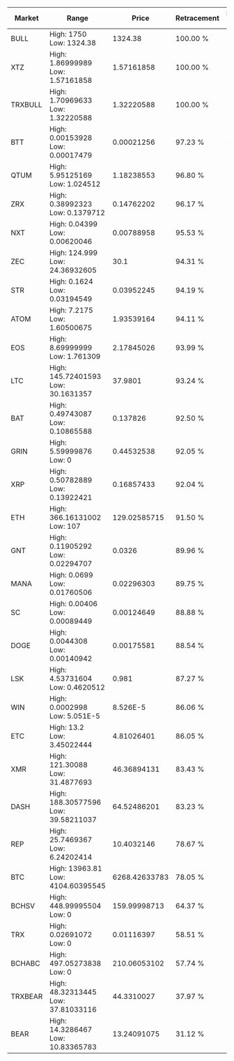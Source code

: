 | Market | Range | Price| Retracement | Doubles to 50% |
| --- | --- | --- | --- | --- |
| BULL | High: 1750<br />Low: 1324.38 | 1324.38 | 100.00 % | 1.16 |
| XTZ | High: 1.86999989<br />Low: 1.57161858 | 1.57161858 | 100.00 % | 1.09 |
| TRXBULL | High: 1.70969633<br />Low: 1.32220588 | 1.32220588 | 100.00 % | 1.15 |
| BTT | High: 0.00153928<br />Low: 0.00017479 | 0.00021256 | 97.23 % | 4.03 |
| QTUM | High: 5.95125169<br />Low: 1.024512 | 1.18238553 | 96.80 % | 2.95 |
| ZRX | High: 0.38992323<br />Low: 0.1379712 | 0.14762202 | 96.17 % | 1.79 |
| NXT | High: 0.04399<br />Low: 0.00620046 | 0.00788958 | 95.53 % | 3.18 |
| ZEC | High: 124.999<br />Low: 24.36932605 | 30.1 | 94.31 % | 2.48 |
| STR | High: 0.1624<br />Low: 0.03194549 | 0.03952245 | 94.19 % | 2.46 |
| ATOM | High: 7.2175<br />Low: 1.60500675 | 1.93539164 | 94.11 % | 2.28 |
| EOS | High: 8.69999999<br />Low: 1.761309 | 2.17845026 | 93.99 % | 2.40 |
| LTC | High: 145.72401593<br />Low: 30.1631357 | 37.9801 | 93.24 % | 2.32 |
| BAT | High: 0.49743087<br />Low: 0.10865588 | 0.137826 | 92.50 % | 2.20 |
| GRIN | High: 5.59999876<br />Low: 0 | 0.44532538 | 92.05 % | 6.29 |
| XRP | High: 0.50782889<br />Low: 0.13922421 | 0.16857433 | 92.04 % | 1.92 |
| ETH | High: 366.16131002<br />Low: 107 | 129.02585715 | 91.50 % | 1.83 |
| GNT | High: 0.11905292<br />Low: 0.02294707 | 0.0326 | 89.96 % | 2.18 |
| MANA | High: 0.0699<br />Low: 0.01760506 | 0.02296303 | 89.75 % | 1.91 |
| SC | High: 0.00406<br />Low: 0.00089449 | 0.00124649 | 88.88 % | 1.99 |
| DOGE | High: 0.0044308<br />Low: 0.00140942 | 0.00175581 | 88.54 % | 1.66 |
| LSK | High: 4.53731604<br />Low: 0.4620512 | 0.981 | 87.27 % | 2.55 |
| WIN | High: 0.0002998<br />Low: 5.051E-5 | 8.526E-5 | 86.06 % | 2.05 |
| ETC | High: 13.2<br />Low: 3.45022444 | 4.81026401 | 86.05 % | 1.73 |
| XMR | High: 121.30088<br />Low: 31.4877693 | 46.36894131 | 83.43 % | 1.65 |
| DASH | High: 188.30577596<br />Low: 39.58211037 | 64.52486201 | 83.23 % | 1.77 |
| REP | High: 25.7469367<br />Low: 6.24202414 | 10.4032146 | 78.67 % | 1.54 |
| BTC | High: 13963.81<br />Low: 4104.60395545 | 6268.42633783 | 78.05 % | 1.44 |
| BCHSV | High: 448.99995504<br />Low: 0 | 159.99998713 | 64.37 % | 1.40 |
| TRX | High: 0.02691072<br />Low: 0 | 0.01116397 | 58.51 % | 1.21 |
| BCHABC | High: 497.05273838<br />Low: 0 | 210.06053102 | 57.74 % | 1.18 |
| TRXBEAR | High: 48.32313445<br />Low: 37.81033116 | 44.3310027 | 37.97 % | 0.00 |
| BEAR | High: 14.3286467<br />Low: 10.83365783 | 13.24091075 | 31.12 % | 0.00 |
